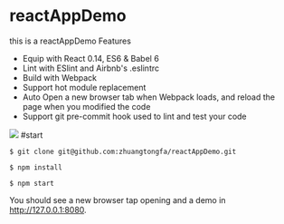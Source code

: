 # reactAppDemo
this is a reactAppDemo
Features
* Equip with React 0.14, ES6 & Babel 6
* Lint with ESlint and Airbnb's .eslintrc
* Build with Webpack
* Support hot module replacement
* Auto Open a new browser tab when Webpack loads, and reload the page when you modified the code
* Support git pre-commit hook used to lint and test your code

![](http://zhuangtongfa.gitcafe.io/img/app.png)
#start
```
$ git clone git@github.com:zhuangtongfa/reactAppDemo.git

$ npm install

$ npm start

```

You should see a new browser tap opening and a demo in http://127.0.0.1:8080.
